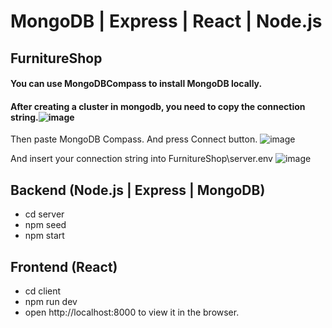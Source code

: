 # MongoDB | Express | React | Node.js
## FurnitureShop
#### You can use MongoDBCompass to install MongoDB locally.
#### After creating a cluster in mongodb, you need to copy the connection string.![image](https://github.com/Vanyahilevich/FurnitureShop/assets/40438281/526e7d19-c3fd-4231-a939-63503b6aab5c)
 Then paste MongoDB Compass. And press Connect button.
![image](https://github.com/Vanyahilevich/FurnitureShop/assets/40438281/170d3e49-e521-40eb-90a5-cae3138394d1)

 And insert your connection string into FurnitureShop\server\.env
![image](https://github.com/Vanyahilevich/FurnitureShop/assets/40438281/37fae0db-1a9d-4262-ad87-a90a84a3d9a8)

## Backend (Node.js | Express | MongoDB)
- cd server
- npm seed
- npm start

## Frontend (React)
- cd client
- npm run dev
- open http://localhost:8000 to view it in the browser.
